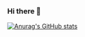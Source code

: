 ### Hi there 👋
[![Anurag's GitHub stats](https://github-readme-stats.vercel.app/api?username=ghkdwlgns612&&show_icons=true)](https://github.com/anuraghazra/github-readme-stats)
